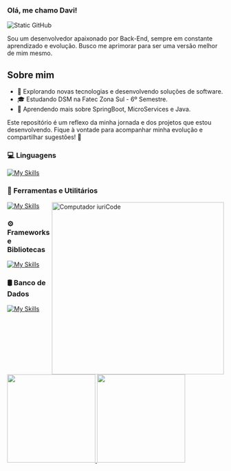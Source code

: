 ### Olá, me chamo Davi!

<img src="https://img.shields.io/static/v1?label=Overview&message=DaviJr&color=f8efd4&style=for-the-badge&logo=GitHub" alt="Static GitHub">

Sou um desenvolvedor apaixonado por Back-End, sempre em constante aprendizado e evolução. Busco me aprimorar para ser uma versão melhor de mim mesmo.

## Sobre mim

- 🤔 Explorando novas tecnologias e desenvolvendo soluções de software.
- 🎓 Estudando DSM na Fatec Zona Sul - 6º Semestre.
- 🌱 Aprendendo mais sobre SpringBoot, MicroServices e Java.

Este repositório é um reflexo da minha jornada e dos projetos que estou desenvolvendo. Fique à vontade para acompanhar minha evolução e compartilhar sugestões! 🚀

### 💻 Linguagens
[![My Skills](https://skillicons.dev/icons?i=java,kotlin,php,ts,cs,html,css,js,py&theme=dark&perline=10)](https://skillicons.dev)
### 🧰 Ferramentas e Utilitários
[![My Skills](https://skillicons.dev/icons?i=bash,git,npm,postman,figma,&theme=dark)](https://skillicons.dev)
 <img src="https://raw.githubusercontent.com/MicaelliMedeiros/micaellimedeiros/master/image/computer-illustration.png" min-width="400px" max-width="400px" width="400px" align="right" alt="Computador iuriCode">
### ⚙️ Frameworks e Bibliotecas
[![My Skills](https://skillicons.dev/icons?i=nodejs,spring,react,&theme=dark)](https://skillicons.dev)
### 🛢️ Banco de Dados
[![My Skills](https://skillicons.dev/icons?i=firebase,supabase,mysql,&theme=dark)](https://skillicons.dev)

<div align="left">
  <a href="https://github.com/Davi-Jr" target="_blank">
    <img height="205em" src="https://github-readme-stats.vercel.app/api?username=Davi-Jr&show_icons=true&theme=one_dark_pro&include_all_commits=true&count_private=true&rank_icon=github"/>
    <img height="205em" src="https://github-readme-stats.vercel.app/api/top-langs/?username=Davi-Jr&layout=donut&theme=one_dark_pro"/>
  </a>
</div>







